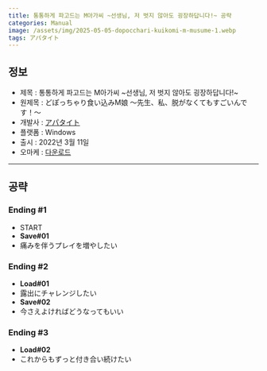 ```yaml
---
title: 통통하게 파고드는 M아가씨 ~선생님, 저 벗지 않아도 굉장하답니다!~ 공략
categories: Manual
image: /assets/img/2025-05-05-dopocchari-kuikomi-m-musume-1.webp
tags: アパタイト
---
```


## 정보

* 제목 : 통통하게 파고드는 M아가씨 ~선생님, 저 벗지 않아도 굉장하답니다!~
* 원제목 : どぽっちゃり食い込みM娘 ～先生、私、脱がなくてもすごいんです！～
* 개발사 : [アパタイト](/tags/アパタイト)
* 플랫폼 : Windows
* 출시 : 2022년 3월 11일
* 오마케 : [다운로드](/assets/omake/dopocchari-kuikomi-m-musume.zip)

---

## 공략

### Ending #1

* START
* **Save#01**
* 痛みを伴うプレイを増やしたい

### Ending #2

* **Load#01**
* 露出にチャレンジしたい
* **Save#02**
* 今さえよければどうなってもいい

### Ending #3

* **Load#02**
* これからもずっと付き合い続けたい
